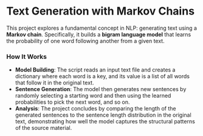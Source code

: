 # Text Generation with Markov Chains

This project explores a fundamental concept in NLP: generating text using a **Markov chain**. Specifically, it builds a **bigram language model** that learns the probability of one word following another from a given text.

### **How It Works**

-   **Model Building**: The script reads an input text file and creates a dictionary where each word is a key, and its value is a list of all words that follow it in the original text.
-   **Sentence Generation**: The model then generates new sentences by randomly selecting a starting word and then using the learned probabilities to pick the next word, and so on.
-   **Analysis**: The project concludes by comparing the length of the generated sentences to the sentence length distribution in the original text, demonstrating how well the model captures the structural patterns of the source material.


